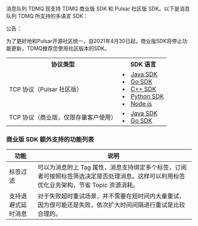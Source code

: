 消息队列 TDMQ 现支持 TDMQ 商业版 SDK 和 Pulsar 社区版 SDK。以下是消息队列 TDMQ 所支持的多语言 SDK：

公告：

为了更好地和Pulsar开源社区统一，自2021年4月30日起，商业版SDK将停止功能更新，TDMQ推荐您使用社区版本的SDK。

<table>
<tr>
<th>协议类型</th><th>SDK 语言</th>
</tr>
<tr>
<td>TCP 协议（Pulsar 社区版）</td>
<td><li><a href="https://cloud.tencent.com/document/product/1179/48552">Java SDK</a></li><li><a href="http://pulsar.apache.org/docs/en/client-libraries-go/"> Go SDK</a></li><li><a href="http://pulsar.apache.org/docs/en/client-libraries-cpp/">C++ SDK</a></li><li><a href="http://pulsar.apache.org/docs/en/client-libraries-python/">Python SDK</a></li><li><a href="http://pulsar.apache.org/docs/en/client-libraries-node/">Node.js</a></li></td>
</tr>
<tr>
<td>TCP 协议（商业版，仅限存量客户使用）</td>
<td><li><a href="https://cloud.tencent.com/document/product/1179/44832">Java SDK</a></li><li><a href="https://cloud.tencent.com/document/product/1179/44831">Go SDK</a></li></td>
</tr>
</table>


### 商业版 SDK 额外支持的功能列表
| 功能               | 说明                                                         |
| ------------------ | ------------------------------------------------------------ |
| 标签过滤           | 可以为消息附上 Tag 属性，消息支持绑定多个标签，订阅者可按照标签筛选决定是否处理消息。这样可以利用标签优化业务架构，节省 Topic 资源消耗。 |
| 支持退避式延时消息 | 对于失败超时重试场景，并不需要在短时间内大量重试，因为很可能还是失败，依次扩大时间间隔进行重试是比较合理的。 |

